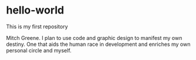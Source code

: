 # hello-world
This is my first repository

Mitch Greene. I plan to use code and graphic design to manifest my own destiny. One that aids the human race in development and enriches my own personal circle and myself.
